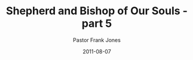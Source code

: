 ---
lunr: "true"
title: "Shepherd and Bishop of Our Souls - part 5"
author: "Pastor Frank Jones"
postDate: "08-07-2011"
date: 2011-08-07
category: "sermons"
slug: "2011/08/ShepherdAndBishopOfOurSouls_pt5"
icon: microphone
audioLink: "ShepherdAndBishopOfOurSouls_pt5"
tags: [bishop, shepherd]
mp3: "ShepherdAndBishopOfOurSouls_pt5/08072011.mp3"
ogg: "ShepherdAndBishopOfOurSouls_pt5/08072011.ogg"
linkurl: "https://archive.org/download/ShepherdAndBishopOfOurSouls_pt5/ShepherdAndBishopOfOurSouls_pt5_files.xml"
ipath: "https://archive.org/download/ShepherdAndBishopOfOurSouls_pt5/08072011.mp3"
layout: sermon.html
---